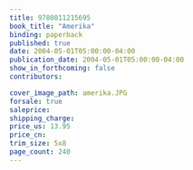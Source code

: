```yaml
---
title: 9780811215695
book_title: "Amerika"
binding: paperback
published: true
date: 2004-05-01T05:00:00-04:00
publication_date: 2004-05-01T05:00:00-04:00
show_in_forthcoming: false
contributors:

cover_image_path: amerika.JPG
forsale: true
saleprice:
shipping_charge:
price_us: 13.95
price_cn:
trim_size: 5x8
page_count: 240
---
```


